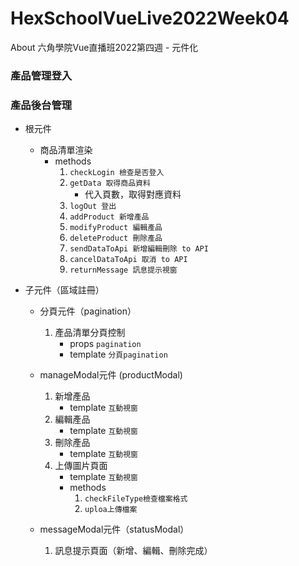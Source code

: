# HexSchoolVueLive2022Week04
About 六角學院Vue直播班2022第四週 - 元件化

### 產品管理登入


### 產品後台管理
* 根元件
  - 商品清單渲染
    - methods
      1. `checkLogin 檢查是否登入`
      2. `getData 取得商品資料`
          - 代入頁數，取得對應資料 
      4. `logOut 登出`
      5. `addProduct 新增產品`
      6. `modifyProduct 編輯產品`
      7. `deleteProduct 刪除產品`
      8. `sendDataToApi 新增編輯刪除 to API`
      9. `cancelDataToApi 取消 to API`
      10. `returnMessage 訊息提示視窗`
      

* 子元件（區域註冊）
  - 分頁元件（pagination）
    1. 產品清單分頁控制
        - props `pagination`
        - template `分頁pagination`
  
  - manageModal元件 (productModal)
    1. 新增產品
        - template `互動視窗`
    3. 編輯產品
        - template `互動視窗`
    5. 刪除產品
        - template `互動視窗`
    7. 上傳圖片頁面
        - template `互動視窗`
        - methods
            1. `checkFileType檢查檔案格式`
            2. `uploa上傳檔案`
  
  - messageModal元件（statusModal）
    1. 訊息提示頁面（新增、編輯、刪除完成） 
